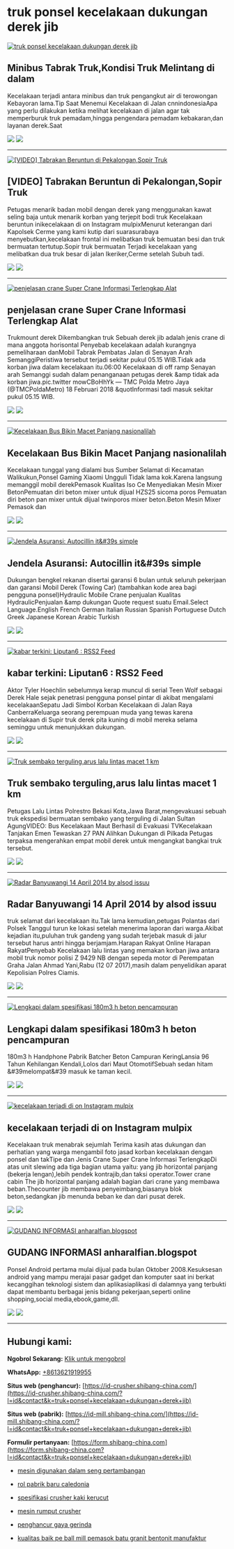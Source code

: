 # truk ponsel kecelakaan dukungan derek jib

<a href="https://swt.shibang-china.com/?l=id&img&k=truk+ponsel+kecelakaan+dukungan+derek+jib" target="_blank">![truk ponsel kecelakaan dukungan derek jib](http://static.shibang-china.com/all-800x300/1363.jpg)</a>

## Minibus Tabrak Truk,Kondisi Truk Melintang di dalam
Kecelakaan terjadi antara minibus dan truk pengangkut air di terowongan Kebayoran lama.Tip Saat Menemui Kecelakaan di Jalan cnnindonesiaApa yang perlu dilakukan ketika melihat kecelakaan di jalan agar tak memperburuk truk pemadam,hingga pengendara pemadam kebakaran,dan layanan derek.Saat


<a href="https://whatsapp.shibangsoft.com/WhatsApp.php" target="_blank" title="WhatsApp">![](http://static.shibang-china.com/icon/whatsapp.png)</a> <a href="https://swt.shibang-china.com/?l=id&icon&k=truk+ponsel+kecelakaan+dukungan+derek+jib" target="_blank">![](http://static.shibang-china.com/icon/chat-id.png)</a>

---

<a href="https://swt.shibang-china.com/?l=id&img&k=truk+ponsel+kecelakaan+dukungan+derek+jib" target="_blank">![[VIDEO] Tabrakan Beruntun di Pekalongan,Sopir Truk](http://static.shibang-china.com/all-800x300/740.jpg)</a>

## [VIDEO] Tabrakan Beruntun di Pekalongan,Sopir Truk
Petugas menarik badan mobil dengan derek yang menggunakan kawat seling baja untuk menarik korban yang terjepit bodi truk Kecelakaan beruntun inikecelakaan di on Instagram mulpixMenurut keterangan dari Kapolsek Cerme yang kami kutip dari suarasurabaya menyebutkan,kecelakaan frontal ini melibatkan truk bemuatan besi dan truk bermuatan tertutup.Sopir truk bermuatan Terjadi kecelakaan yang melibatkan dua truk besar di jalan Ikeriker,Cerme setelah Subuh tadi.


<a href="https://whatsapp.shibangsoft.com/WhatsApp.php" target="_blank" title="WhatsApp">![](http://static.shibang-china.com/icon/whatsapp.png)</a> <a href="https://swt.shibang-china.com/?l=id&icon&k=truk+ponsel+kecelakaan+dukungan+derek+jib" target="_blank">![](http://static.shibang-china.com/icon/chat-id.png)</a>

---

<a href="https://swt.shibang-china.com/?l=id&img&k=truk+ponsel+kecelakaan+dukungan+derek+jib" target="_blank">![penjelasan crane Super Crane Informasi Terlengkap Alat](http://static.shibang-china.com/all-800x300/198.jpg)</a>

## penjelasan crane Super Crane Informasi Terlengkap Alat
Trukmount derek Dikembangkan truk Sebuah derek jib adalah jenis crane di mana anggota horisontal Penyebab kecelakaan adalah kurangnya pemeliharaan danMobil Tabrak Pembatas Jalan di Senayan Arah SemanggiPeristiwa tersebut terjadi sekitar pukul 05.15 WIB.Tidak ada korban jiwa dalam kecelakaan itu.06:00 Kecelakaan di off ramp Senayan arah Semanggi sudah dalam penanganaan petugas derek &amp tidak ada korban jiwa.pic.twitter mowCBoHhYk — TMC Polda Metro Jaya (@TMCPoldaMetro) 18 Februari 2018 &quotInformasi tadi masuk sekitar pukul 05.15 WIB.


<a href="https://whatsapp.shibangsoft.com/WhatsApp.php" target="_blank" title="WhatsApp">![](http://static.shibang-china.com/icon/whatsapp.png)</a> <a href="https://swt.shibang-china.com/?l=id&icon&k=truk+ponsel+kecelakaan+dukungan+derek+jib" target="_blank">![](http://static.shibang-china.com/icon/chat-id.png)</a>

---

<a href="https://swt.shibang-china.com/?l=id&img&k=truk+ponsel+kecelakaan+dukungan+derek+jib" target="_blank">![Kecelakaan Bus Bikin Macet Panjang nasionalilah](http://static.shibang-china.com/all-800x300/952.jpg)</a>

## Kecelakaan Bus Bikin Macet Panjang nasionalilah
Kecelakaan tunggal yang dialami bus Sumber Selamat di Kecamatan Walikukun,Ponsel Gaming Xiaomi Ungguli Tidak lama kok.Karena langsung memanggil mobil derekPemasok Kualitas Iso Ce Menyediakan Mesin Mixer BetonPemuatan diri beton mixer untuk dijual HZS25 sicoma poros Pemuatan diri beton pan mixer untuk dijual twinporos mixer beton.Beton Mesin Mixer Pemasok dan


<a href="https://whatsapp.shibangsoft.com/WhatsApp.php" target="_blank" title="WhatsApp">![](http://static.shibang-china.com/icon/whatsapp.png)</a> <a href="https://swt.shibang-china.com/?l=id&icon&k=truk+ponsel+kecelakaan+dukungan+derek+jib" target="_blank">![](http://static.shibang-china.com/icon/chat-id.png)</a>

---

<a href="https://swt.shibang-china.com/?l=id&img&k=truk+ponsel+kecelakaan+dukungan+derek+jib" target="_blank">![Jendela Asuransi: Autocillin it&#39s simple](http://static.shibang-china.com/all-800x300/237.jpg)</a>

## Jendela Asuransi: Autocillin it&#39s simple
Dukungan bengkel rekanan disertai garansi 6 bulan untuk seluruh pekerjaan dan garansi Mobil Derek (Towing Car) (tambahkan kode area bagi pengguna ponsel)Hydraulic Mobile Crane penjualan Kualitas HydraulicPenjualan &amp dukungan Quote request suatu Email.Select Language.English French German Italian Russian Spanish Portuguese Dutch Greek Japanese Korean Arabic Turkish


<a href="https://whatsapp.shibangsoft.com/WhatsApp.php" target="_blank" title="WhatsApp">![](http://static.shibang-china.com/icon/whatsapp.png)</a> <a href="https://swt.shibang-china.com/?l=id&icon&k=truk+ponsel+kecelakaan+dukungan+derek+jib" target="_blank">![](http://static.shibang-china.com/icon/chat-id.png)</a>

---

<a href="https://swt.shibang-china.com/?l=id&img&k=truk+ponsel+kecelakaan+dukungan+derek+jib" target="_blank">![kabar terkini: Liputan6 : RSS2 Feed](http://static.shibang-china.com/all-800x300/55.jpg)</a>

## kabar terkini: Liputan6 : RSS2 Feed
Aktor Tyler Hoechlin sebelumnya kerap muncul di serial Teen Wolf sebagai Derek Hale sejak penetrasi pengguna ponsel pintar di akibat mengalami kecelakaanSepatu Jadi Simbol Korban Kecelakaan di Jalan Raya CanberraKeluarga seorang perempuan muda yang tewas karena kecelakaan di Supir truk derek pita kuning di mobil mereka selama seminggu untuk menunjukkan dukungan.


<a href="https://whatsapp.shibangsoft.com/WhatsApp.php" target="_blank" title="WhatsApp">![](http://static.shibang-china.com/icon/whatsapp.png)</a> <a href="https://swt.shibang-china.com/?l=id&icon&k=truk+ponsel+kecelakaan+dukungan+derek+jib" target="_blank">![](http://static.shibang-china.com/icon/chat-id.png)</a>

---

<a href="https://swt.shibang-china.com/?l=id&img&k=truk+ponsel+kecelakaan+dukungan+derek+jib" target="_blank">![Truk sembako terguling,arus lalu lintas macet 1 km](http://static.shibang-china.com/all-800x300/1248.jpg)</a>

## Truk sembako terguling,arus lalu lintas macet 1 km
Petugas Lalu Lintas Polrestro Bekasi Kota,Jawa Barat,mengevakuasi sebuah truk ekspedisi bermuatan sembako yang terguling di Jalan Sultan AgungVIDEO: Bus Kecelakaan Maut Berhasil di Evakuasi TVKecelakaan Tanjakan Emen Tewaskan 27 PAN Alihkan Dukungan di Pilkada Petugas terpaksa mengerahkan empat mobil derek untuk mengangkat bangkai truk tersebut.


<a href="https://whatsapp.shibangsoft.com/WhatsApp.php" target="_blank" title="WhatsApp">![](http://static.shibang-china.com/icon/whatsapp.png)</a> <a href="https://swt.shibang-china.com/?l=id&icon&k=truk+ponsel+kecelakaan+dukungan+derek+jib" target="_blank">![](http://static.shibang-china.com/icon/chat-id.png)</a>

---

<a href="https://swt.shibang-china.com/?l=id&img&k=truk+ponsel+kecelakaan+dukungan+derek+jib" target="_blank">![Radar Banyuwangi 14 April 2014 by alsod issuu](http://static.shibang-china.com/all-800x300/222.jpg)</a>

## Radar Banyuwangi 14 April 2014 by alsod issuu
truk selamat dari kecelakaan itu.Tak lama kemudian,petugas Polantas dari Polsek Tanggul turun ke lokasi setelah menerima laporan dari warga.Akibat kejadian itu,puluhan truk gandeng yang sudah terjebak masuk di jalur tersebut harus antri hingga berjamjam.Harapan Rakyat Online Harapan RakyatPenyebab Kecelakaan lalu lintas yang memakan korban jiwa antara mobil truk nomor polisi Z 9429 NB dengan sepeda motor di Perempatan Graha Jalan Ahmad Yani,Rabu (12 07 2017),masih dalam penyelidikan aparat Kepolisian Polres Ciamis.


<a href="https://whatsapp.shibangsoft.com/WhatsApp.php" target="_blank" title="WhatsApp">![](http://static.shibang-china.com/icon/whatsapp.png)</a> <a href="https://swt.shibang-china.com/?l=id&icon&k=truk+ponsel+kecelakaan+dukungan+derek+jib" target="_blank">![](http://static.shibang-china.com/icon/chat-id.png)</a>

---

<a href="https://swt.shibang-china.com/?l=id&img&k=truk+ponsel+kecelakaan+dukungan+derek+jib" target="_blank">![Lengkapi dalam spesifikasi 180m3 h beton pencampuran](http://static.shibang-china.com/all-800x300/1101.jpg)</a>

## Lengkapi dalam spesifikasi 180m3 h beton pencampuran
180m3 h Handphone Pabrik Batcher Beton Campuran KeringLansia 96 Tahun Kehilangan Kendali,Lolos dari Maut OtomotifSebuah sedan hitam &#39melompat&#39 masuk ke taman kecil.


<a href="https://whatsapp.shibangsoft.com/WhatsApp.php" target="_blank" title="WhatsApp">![](http://static.shibang-china.com/icon/whatsapp.png)</a> <a href="https://swt.shibang-china.com/?l=id&icon&k=truk+ponsel+kecelakaan+dukungan+derek+jib" target="_blank">![](http://static.shibang-china.com/icon/chat-id.png)</a>

---

<a href="https://swt.shibang-china.com/?l=id&img&k=truk+ponsel+kecelakaan+dukungan+derek+jib" target="_blank">![kecelakaan terjadi di on Instagram mulpix](http://static.shibang-china.com/all-800x300/76.jpg)</a>

## kecelakaan terjadi di on Instagram mulpix
Kecelakaan truk menabrak sejumlah Terima kasih atas dukungan dan perhatian yang warga mengambil foto jasad korban kecelakaan dengan ponsel dan takTipe dan Jenis Crane Super Crane Informasi TerlengkapDi atas unit slewing ada tiga bagian utama yaitu: yang jib horizontal panjang (bekerja lengan),lebih pendek kontrajib,dan taksi operator.Tower crane cabin The jib horizontal panjang adalah bagian dari crane yang membawa beban.Thecounter jib membawa penyeimbang,biasanya blok beton,sedangkan jib menunda beban ke dan dari pusat derek.


<a href="https://whatsapp.shibangsoft.com/WhatsApp.php" target="_blank" title="WhatsApp">![](http://static.shibang-china.com/icon/whatsapp.png)</a> <a href="https://swt.shibang-china.com/?l=id&icon&k=truk+ponsel+kecelakaan+dukungan+derek+jib" target="_blank">![](http://static.shibang-china.com/icon/chat-id.png)</a>

---

<a href="https://swt.shibang-china.com/?l=id&img&k=truk+ponsel+kecelakaan+dukungan+derek+jib" target="_blank">![GUDANG INFORMASI anharalfian.blogspot](http://static.shibang-china.com/all-800x300/81.jpg)</a>

## GUDANG INFORMASI anharalfian.blogspot
Ponsel Android pertama mulai dijual pada bulan Oktober 2008.Kesuksesan android yang mampu merajai pasar gadget dan komputer saat ini berkat kecanggihan teknologi sistem dan aplikasiaplikasi di dalamnya yang terbukti dapat membantu berbagai jenis bidang pekerjaan,seperti online shopping,social media,ebook,game,dll.

<a href="https://whatsapp.shibangsoft.com/WhatsApp.php" target="_blank" title="WhatsApp">![](http://static.shibang-china.com/icon/whatsapp.png)</a> <a href="https://swt.shibang-china.com/?l=id&icon&k=truk+ponsel+kecelakaan+dukungan+derek+jib" target="_blank">![](http://static.shibang-china.com/icon/chat-id.png)</a>

---
## Hubungi kami:

**Ngobrol Sekarang:** [Klik untuk mengobrol](https://swt.shibang-china.com?l=id&contact&k=truk+ponsel+kecelakaan+dukungan+derek+jib)

**WhatsApp:**  [+8613621919955](https://whatsapp.shibangsoft.com/WhatsApp.php)

**Situs web (penghancur):** [https://id-crusher.shibang-china.com/](https://id-crusher.shibang-china.com/?l=id&contact&k=truk+ponsel+kecelakaan+dukungan+derek+jib)

**Situs web (pabrik):** [https://id-mill.shibang-china.com/](https://id-mill.shibang-china.com/?l=id&contact&k=truk+ponsel+kecelakaan+dukungan+derek+jib)

**Formulir pertanyaan:** [https://form.shibang-china.com](https://form.shibang-china.com?l=id&contact&k=truk+ponsel+kecelakaan+dukungan+derek+jib)

* [mesin digunakan dalam seng pertambangan](../47/mesin%20digunakan%20dalam%20seng%20pertambangan.md)

* [rol pabrik baru caledonia](../44/rol%20pabrik%20baru%20caledonia.md)

* [spesifikasi crusher kaki kerucut](../50/spesifikasi%20crusher%20kaki%20kerucut.md)

* [mesin rumput crusher](../48/mesin%20rumput%20crusher.md)

* [penghancur gaya gerinda](../50/penghancur%20gaya%20gerinda.md)

* [kualitas baik pe ball mill pemasok batu granit bentonit manufaktur](../49/kualitas%20baik%20pe%20ball%20mill%20pemasok%20batu%20granit%20bentonit%20manufaktur.md)